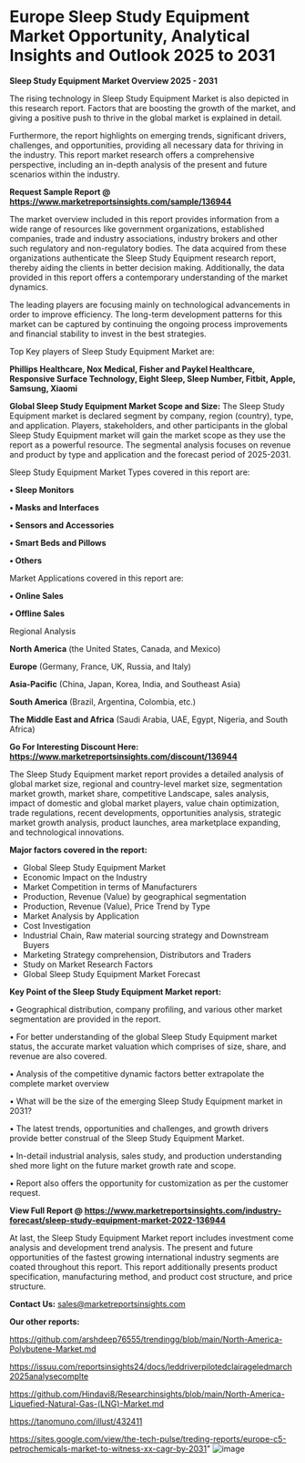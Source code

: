 # Europe Sleep Study Equipment Market Opportunity, Analytical Insights and Outlook 2025 to 2031

<Strong> Sleep Study Equipment Market Overview 2025 - 2031</strong>

The rising technology in Sleep Study Equipment Market is also depicted in this research report. Factors that are boosting the growth of the market, and giving a positive push to thrive in the global market is explained in detail.

Furthermore, the report highlights on emerging trends, significant drivers, challenges, and opportunities, providing all necessary data for thriving in the industry. This report market research offers a comprehensive perspective, including an in-depth analysis of the present and future scenarios within the industry.

<strong>Request Sample Report @ <a href=https://www.marketreportsinsights.com/sample/136944>https://www.marketreportsinsights.com/sample/136944</a></strong>

The market overview included in this report provides information from a wide range of resources like government organizations, established companies, trade and industry associations, industry brokers and other such regulatory and non-regulatory bodies. The data acquired from these organizations authenticate the Sleep Study Equipment research report, thereby aiding the clients in better decision making. Additionally, the data provided in this report offers a contemporary understanding of the market dynamics.

The leading players are focusing mainly on technological advancements in order to improve efficiency. The long-term development patterns for this market can be captured by continuing the ongoing process improvements and financial stability to invest in the best strategies.

Top Key players of Sleep Study Equipment Market are:

<strong>Phillips Healthcare, Nox Medical, Fisher and Paykel Healthcare, Responsive Surface Technology, Eight Sleep, Sleep Number, Fitbit, Apple, Samsung, Xiaomi</strong>

<strong><b>Global Sleep Study Equipment Market Scope and Size:</b></strong>
The Sleep Study Equipment market is declared segment by company, region (country), type, and application. Players, stakeholders, and other participants in the global Sleep Study Equipment market will gain the market scope as they use the report as a powerful resource. The segmental analysis focuses on revenue and product by type and application and the forecast period of 2025-2031.

Sleep Study Equipment Market Types covered in this report are:

<strong>• Sleep Monitors

• Masks and Interfaces

• Sensors and Accessories

• Smart Beds and Pillows

• Others</strong>

Market Applications covered in this report are:

<strong>• Online Sales

• Offline Sales</strong> 

Regional Analysis

<strong>North America</strong> (the United States, Canada, and Mexico)

<strong>Europe</strong> (Germany, France, UK, Russia, and Italy)

<strong>Asia-Pacific</strong> (China, Japan, Korea, India, and Southeast Asia)

<strong>South America</strong> (Brazil, Argentina, Colombia, etc.)

<strong>The Middle East and Africa</strong> (Saudi Arabia, UAE, Egypt, Nigeria, and South Africa)

<strong>Go For Interesting Discount Here: <a href=https://www.marketreportsinsights.com/discount/136944>https://www.marketreportsinsights.com/discount/136944</a></strong>

The Sleep Study Equipment market report provides a detailed analysis of global market size, regional and country-level market size, segmentation market growth, market share, competitive Landscape, sales analysis, impact of domestic and global market players, value chain optimization, trade regulations, recent developments, opportunities analysis, strategic market growth analysis, product launches, area marketplace expanding, and technological innovations.

<strong><b>Major factors covered in the report:</b></strong>
<ul>
  <li>Global Sleep Study Equipment Market </li>
  <li>Economic Impact on the Industry</li>
  <li>Market Competition in terms of Manufacturers</li>
  <li>Production, Revenue (Value) by geographical segmentation</li>
  <li>Production, Revenue (Value), Price Trend by Type</li>
  <li>Market Analysis by Application</li>
  <li>Cost Investigation</li>
  <li>Industrial Chain, Raw material sourcing strategy and Downstream Buyers</li>
  <li>Marketing Strategy comprehension, Distributors and Traders</li>
  <li>Study on Market Research Factors</li>
  <li>Global Sleep Study Equipment Market Forecast</li>
</ul>

<strong><b>Key Point of the Sleep Study Equipment Market report:</b></strong>

• Geographical distribution, company profiling, and various other market segmentation are provided in the report.

• For better understanding of the global Sleep Study Equipment market status, the accurate market valuation which comprises of size, share, and revenue are also covered.

• Analysis of the competitive dynamic factors better extrapolate the complete market overview

• What will be the size of the emerging Sleep Study Equipment market in 2031?

• The latest trends, opportunities and challenges, and growth drivers provide better construal of the Sleep Study Equipment Market.

• In-detail industrial analysis, sales study, and production understanding shed more light on the future market growth rate and scope.

• Report also offers the opportunity for customization as per the customer request.

<strong><b>View Full Report @ <a href=https://www.marketreportsinsights.com/industry-forecast/sleep-study-equipment-market-2022-136944>https://www.marketreportsinsights.com/industry-forecast/sleep-study-equipment-market-2022-136944</a></b></strong>


At last, the Sleep Study Equipment Market report includes investment come analysis and development trend analysis. The present and future opportunities of the fastest growing international industry segments are coated throughout this report. This report additionally presents product specification, manufacturing method, and product cost structure, and price structure.

<strong>Contact Us:</strong>
sales@marketreportsinsights.com

<strong>Our other reports:</strong>

<a href=https://github.com/arshdeep76555/trendingg/blob/main/North-America-Polybutene-Market.md>https://github.com/arshdeep76555/trendingg/blob/main/North-America-Polybutene-Market.md</a>

<a href=https://issuu.com/reportsinsights24/docs/leddriverpilotedclairageledmarch2025analysecomplte>https://issuu.com/reportsinsights24/docs/leddriverpilotedclairageledmarch2025analysecomplte</a>

<a href=https://github.com/Hindavi8/Researchinsights/blob/main/North-America-Liquefied-Natural-Gas-(LNG)-Market.md>https://github.com/Hindavi8/Researchinsights/blob/main/North-America-Liquefied-Natural-Gas-(LNG)-Market.md</a>

<a href=https://tanomuno.com/illust/432411>https://tanomuno.com/illust/432411</a>

<a href=https://sites.google.com/view/the-tech-pulse/treding-reports/europe-c5-petrochemicals-market-to-witness-xx-cagr-by-2031>https://sites.google.com/view/the-tech-pulse/treding-reports/europe-c5-petrochemicals-market-to-witness-xx-cagr-by-2031</a>"
![image](https://github.com/user-attachments/assets/61ca1fda-cc5d-4e92-b1b0-06294a777dd2)
